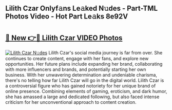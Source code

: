 ## Lilith Czar Onlyf𝚊ns Le𝚊ked N𝚞des - Part-TML Photos Video - Hot Part Le𝚊ks 8e92V

# <h2><a href="http://ab2431.deff.icu/?id=Lilith+Czar">🔗 New 👉🔴 Lilith Czar VIDEO Photos</a></h2>

[![Lilith Czar N𝚞des](https://i.imgur.com/rIISA9y.gif)](http://ab2431.deff.icu/?id=Lilith+Czar)
Lilith Czar's social media journey is far from over. She continues to create content, engage with her fans, and explore new opportunities. Her future plans include expanding her brand, collaborating with more influencers and brands, and potentially starting her own business. With her unwavering determination and undeniable charisma, there's no telling how far Lilith Czar will go in the digital world. Lilith Czar is a controversial figure who has gained notoriety for her unique brand of online presence. Combining elements of gaming, eroticism, and dark humor, she has amassed a large and dedicated following, but also faced intense criticism for her unconventional approach to content creation.
